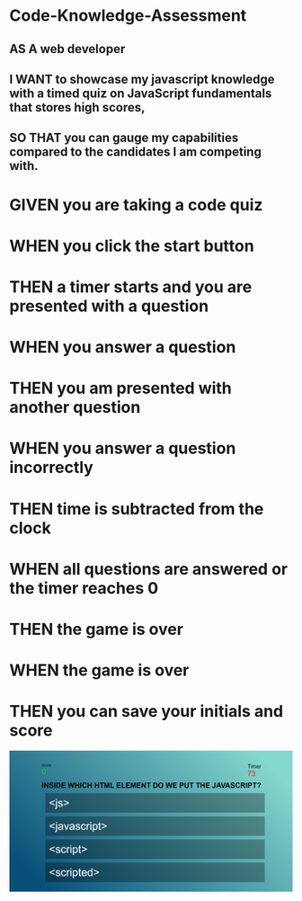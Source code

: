 # Code-Knowledge-Assessment

## AS A web developer

## I WANT to showcase my javascript knowledge with a timed quiz on JavaScript fundamentals that stores high scores,

## SO THAT you can gauge my capabilities compared to the candidates I am competing with.

# GIVEN you are taking a code quiz

# WHEN you click the start button

# THEN a timer starts and you are presented with a question

# WHEN you answer a question

# THEN you am presented with another question

# WHEN you answer a question incorrectly

# THEN time is subtracted from the clock

# WHEN all questions are answered or the timer reaches 0

# THEN the game is over

# WHEN the game is over

# THEN you can save your initials and score

![code quiz](/assets/images/screenshot.png "screenshot")
